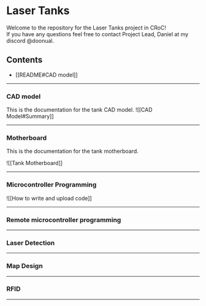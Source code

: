 # Laser Tanks
Welcome to the repository for the Laser Tanks project in CRoC!  
If you have any questions feel free to contact Project Lead, Daniel at my discord @doonual.

## Contents
- [[README#CAD model]]

***

### CAD model
This is the documentation for the tank CAD model.
![[CAD Model#Summary]]

***


### Motherboard
This is the documentation for the tank motherboard.

![[Tank Motherboard]]


***

### Microcontroller Programming  
![[How to write and upload code]]

***

### Remote microcontroller programming  


***

### Laser Detection  


***

### Map Design  

***

### RFID

***